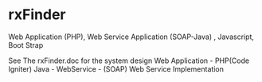 # rxFinder
Web Application (PHP), Web Service Application (SOAP-Java) , Javascript, Boot Strap

See The rxFinder.doc for the system design
Web Application - PHP(Code Igniter)
Java - WebService - (SOAP) Web Service Implementation 
